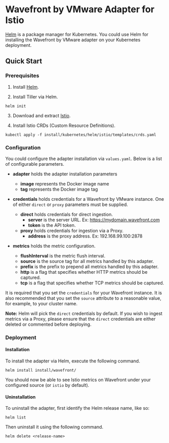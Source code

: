 # Wavefront by VMware Adapter for Istio

[Helm](https://helm.sh/) is a package manager for Kubernetes. You could use Helm
for installing the Wavefront by VMware adapter on your Kubernetes deployment.

## Quick Start

### Prerequisites

1. Install [Helm](https://docs.helm.sh/using_helm/#installing-helm).

2. Install Tiller via Helm.

```shell
helm init
```

3. Download and extract [Istio](https://istio.io/docs/setup/kubernetes/download-release/).

4. Install Istio CRDs (Custom Resource Definitions).

```shell
kubectl apply -f install/kubernetes/helm/istio/templates/crds.yaml
```

### Configuration

You could configure the adapter installation via `values.yaml`. Below is a list
of configurable parameters.

* **adapter** holds the adapter installation parameters
  * **image** represents the Docker image name
  * **tag** represents the Docker image tag

* **credentials** holds credentials for a Wavefront by VMware instance. One of
  either `direct` or `proxy` parameters must be supplied.
  * **direct** holds credentials for direct ingestion.
    * **server** is the server URL. Ex: https://mydomain.wavefront.com
    * **token** is the API token.
  * **proxy** holds credentials for ingestion via a Proxy.
    * **address** is the proxy address. Ex: 192.168.99.100:2878

* **metrics** holds the metric configuration.
  * **flushInterval** is the metric flush interval.
  * **source** is the source tag for all metrics handled by this adapter.
  * **prefix** is the prefix to prepend all metrics handled by this adapter.
  * **http** is a flag that specifies whether HTTP metrics should be captured.
  * **tcp** is a flag that specifies whether TCP metrics should be captured.

It is required that you set the `credentials` for your Wavefront instance. It is
also recommended that you set the `source` attribute to a reasonable value, for
example, to your cluster name.

**Note:** Helm will pick the `direct` credentials by default. If you wish to
ingest metrics via a Proxy, please ensure that the `direct` credentials are
either deleted or commented before deploying.

### Deployment

#### Installation

To install the adapter via Helm, execute the following command.

```shell
helm install install/wavefront/
```

You should now be able to see Istio metrics on Wavefront under your configured
source (or `istio` by default).

#### Uninstallation

To uninstall the adapter, first identify the Helm release name, like so:

```shell
helm list
```

Then uninstall it using the following command.

```shell
helm delete <release-name>
```
